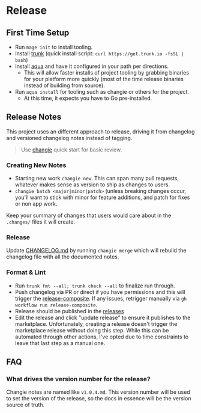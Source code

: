 # Release

## First Time Setup

- Run `mage init` to install tooling.
- Install [trunk](https://trunk.io/products/check) (quick install script: `curl https://get.trunk.io -fsSL | bash`)
- Install [aqua](https://aquaproj.github.io/docs/tutorial-basics/quick-start#install-aqua) and have it configured in your path per directions.
  - This will allow faster installs of project tooling by grabbing binaries for your platform more quickly (most of the time release binaries instead of building from source).
- Run `aqua install` for tooling such as changie or others for the project.
  - At this time, it expects you have to Go pre-installed.

## Release Notes

This project uses an different approach to release, driving it from changelog and versioned changelog notes instead of tagging.

> Use [changie](https://changie.dev/guide/quick-start/) quick start for basic review.

### Creating New Notes

- Starting new work `changie new`. This can span many pull requests, whatever makes sense as version to ship as changes to users.
- `changie batch <major|minor|patch>` (unless breaking changes occur, you'll want to stick with minor for feature additions, and patch for fixes or non app work.

Keep your summary of changes that users would care about in the `.changes/` files it will create.

### Release

Update [CHANGELOG.md](CHANGELOG.md) by running `changie merge` which will rebuild the changelog file with all the documented notes.

### Format & Lint

- Run `trunk fmt --all; trunk check --all` to finalize run through.
- Push changelog via PR or direct if you have permissions and this will trigger the [release-composite](https://github.com/DelineaXPM/dsv-github-action/actions/workflows/release-composite.yml). If any issues, retrigger manually via `gh workflow run release-composite`.
- Release should be published in the [releases](https://github.com/DelineaXPM/dsv-github-action/releases)
- Edit the release and click "update release" to ensure it publishes to the marketplace. Unfortunately, creating a release doesn't trigger the marketplace release without doing this step. While this can be automated through other actions, I've opted due to time constraints to leave that last step as a manual one.

## FAQ

### What drives the version number for the release?

Changie notes are named like `v1.0.4.md`.
This version number will be used to set the version of the release, so the docs in essence will be the version source of truth.
